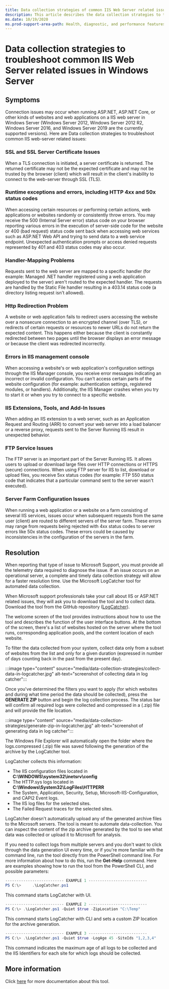 ```yaml
---
title: Data collection strategies of common IIS Web Server related issues
description: This article describes the data collection strategies to troubleshoot common IIS Web Server related issues in Windows Server.
ms.date: 10/19/2020
ms.prod-support-area-path: Health, diagnostic, and performance features
---
```

# Data collection strategies to troubleshoot common IIS Web Server related issues in Windows Server

## Symptoms

Connection issues may occur when running ASP.NET, ASP.NET Core, or other kinds of websites and web applications on a IIS web server in Windows Server (Windows Server 2012, Windows Server 2012 R2, Windows Server 2016, and Windows Server 2019 are the currently supported versions). Here are Data collection strategies to troubleshoot common IIS web-server related issues:

### SSL and SSL Server Certificate Issues

When a TLS connection is initiated, a server certificate is returned. The returned certificate may not be the expected certificate and may not be trusted by the browser (client) which will result in the client's inability to connect to the web-server through SSL (TLS).

### Runtime exceptions and errors, including HTTP 4xx and 50x status codes

When accessing certain resources or performing certain actions, web applications or websites randomly or consistently throw errors. You may receive the 500 (Internal Server error) status code on your browser reporting various errors in the execution of server-side code for the website or 400 (bad request) status code sent back when accessing web services such as ASP.NET Web API and trying to send data to a web service endpoint. Unexpected authentication prompts or access denied requests represented by 401 and 403 status codes may also occur.

### Handler-Mapping Problems

Requests sent to the web server are mapped to a specific handler (for example: Managed .NET handler registered using a web application deployed to the server) aren't routed to the expected handler. The requests are handled by the Static File handler resulting in a 403.14 status code (a directory listing request isn't allowed).

### Http Redirection Problem

A website or web application fails to redirect users accessing the website over a nonsecure connection to an encrypted channel (over TLS), or redirects of certain requests or resources to newer URLs do not return the expected content. This happens either because the client is constantly redirected between two pages until the browser displays an error message or because the client was redirected incorrectly.

### Errors in IIS management console

When accessing a website's or web application's configuration settings through the IIS Manager console, you receive error messages indicating an incorrect or invalid configuration. You can't access certain parts of the website configuration (for example: authentication settings, registered modules, or handlers). Additionally, the IIS Manager crashes when you try to start it or when you try to connect to a specific website.

### IIS Extensions, Tools, and Add-In Issues

When adding an IIS extension to a web server, such as an Application Request and Routing (ARR) to convert your web server into a load balancer or a reverse proxy, requests sent to the Server Running IIS result in unexpected behavior.

### FTP Service Issues

The FTP server is an important part of the Server Running IIS. It allows users to upload or download large files over HTTP connections or HTTPS (secure) connections. When using FTP server for IIS to list, download or upload files, you receive 5xx status codes (for example: FTP 550 status code that indicates that a particular command sent to the server wasn't executed).

### Server Farm Configuration Issues

When running a web application or a website on a farm consisting of several IIS services, issues occur when subsequent requests from the same user (client) are routed to different servers of the server farm. These errors may range from requests being rejected with 4xx status codes to server errors like 50x status codes. These errors could be caused by inconsistencies in the configuration of the servers in the farm.

## Resolution

When reporting that type of issue to Microsoft Support, you must provide all the telemetry data required to diagnose the issue. If an issue occurs on an operational server, a complete and timely data collection strategy will allow for a faster resolution time. Use the Microsoft LogCatcher tool for automated data collection.

When Microsoft support professionals take your call about IIS or ASP.NET related issues, they will ask you to download the tool and to collect data. Download the tool from the GitHub repository ([LogCatcher](https://github.com/crnegule/LogCatcher)).

The welcome screen of the tool provides instructions about how to use the tool and describes the function of the user interface buttons. At the bottom of the screen, there's a list of websites hosted on the server where the tool runs, corresponding application pools, and the content location of each website.

To filter the data collected from your system, collect data only from a subset of websites from the list and only for a given duration (expressed in number of days counting back in the past from the present day).

:::image type="content" source="media/data-collection-strategies/collect-data-in-logcatcher.jpg" alt-text="screenshot of collecting data in log catcher":::

Once you've determined the filters you want to apply (for which websites and during what time period the data should be collected), press the **GENERATE ZIP** button and begin the log collection process. The status bar will confirm all required logs were collected and compressed in a (.zip) file and will provide the file location.

:::image type="content" source="media/data-collection-strategies/generate-zip-in-logcatcher.jpg" alt-text="screenshot of generating data in log catcher":::

The Windows File Explorer will automatically open the folder where the logs.compressed (.zip) file was saved following the generation of the archive by the LogCatcher tool.

LogCatcher collects this information:

- The IIS configuration files located in **C:\WINDOWS\system32\inetsrv\config**
- The HTTP.sys logs located in **C:\Windows\System32\LogFiles\HTTPERR**
- The System, Application, Security, Setup, Microsoft-IIS-Configuration, and CAPI2 Event logs.
- The IIS log files for the selected sites.
- The Failed Request traces for the selected sites.

LogCatcher doesn't automatically upload any of the generated archive files to the Microsoft servers. The tool is meant to automate data-collection. You can inspect the content of the zip archive generated by the tool to see what data was collected or upload it to Microsoft for analysis.

If you need to collect logs from multiple servers and you don't want to click through the data generation UI every time, or if you're more familiar with the command line, run the tool directly from the PowerShell command line. For more information about how to do this, run the **Get-Help** command. Here are examples showing how to run the tool from the PowerShell CLI, and possible parameters:

```powershell
-------------------------- EXAMPLE 1 --------------------------
PS C:\>     .\LogCatcher.ps1
```

This command starts LogCatcher with UI.

```powershell
-------------------------- EXAMPLE 2 --------------------------
PS C:\> .\LogCatcher.ps1 -Quiet $true -ZipLocation "C:\Temp"
```

This command starts LogCatcher with CLI and sets a custom ZIP location for the archive generation.

```powershell
-------------------------- EXAMPLE 3 --------------------------
PS C:\> .\LogCatcher.ps1 -Quiet $true -LogAge 45 -SiteIds "1,2,3,4"
```

This command indicates the maximum age of all logs to be collected and the IIS Identifiers for each site for which logs should be collected.

## More information

Click [here](https://github.com/crnegule/LogCatcher/blob/master/Docs/RunFirstTime.md) for more documentation about this tool.
